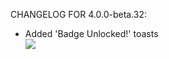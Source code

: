 CHANGELOG FOR 4.0.0-beta.32:

+ Added 'Badge Unlocked!' toasts  
![](https://media.discordapp.net/attachments/680748717644578880/1078043411598278686/image.png)
